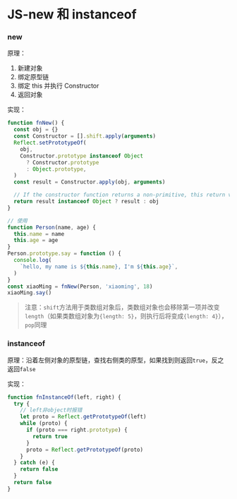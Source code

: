 # JS-new 和 instanceof

### new

原理：

1. 新建对象
2. 绑定原型链
3. 绑定 this 并执行 Constructor
4. 返回对象

实现：

```js
function fnNew() {
  const obj = {}
  const Constructor = [].shift.apply(arguments)
  Reflect.setPrototypeOf(
    obj,
    Constructor.prototype instanceof Object
      ? Constructor.prototype
      : Object.prototype,
  )
  const result = Constructor.apply(obj, arguments)

  // If the constructor function returns a non-primitive, this return value becomes the result of the whole new expression. Otherwise, if the constructor function doesn't return anything or returns a primitive, newInstance is returned instead
  return result instanceof Object ? result : obj
}

// 使用
function Person(name, age) {
  this.name = name
  this.age = age
}
Person.prototype.say = function () {
  console.log(
    `hello, my name is ${this.name}, I'm ${this.age}`,
  )
}
const xiaoMing = fnNew(Person, 'xiaoming', 18)
xiaoMing.say()
```

> 注意：`shift`方法用于类数组对象后，类数组对象也会移除第一项并改变`length`（如果类数组对象为`{length: 5}`，则执行后将变成`{length: 4}`），`pop`同理

### instanceof

原理：沿着左侧对象的原型链，查找右侧类的原型，如果找到则返回`true`，反之返回`false`

实现：

```js
function fnInstanceOf(left, right) {
  try {
    // left非object时报错
    let proto = Reflect.getPrototypeOf(left)
    while (proto) {
      if (proto === right.prototype) {
        return true
      }
      proto = Reflect.getPrototypeOf(proto)
    }
  } catch (e) {
    return false
  }
  return false
}
```
